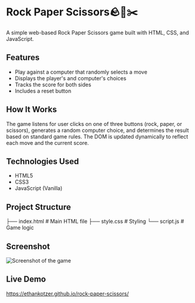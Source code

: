 # Rock Paper Scissors🪨📄✂️

A simple web-based Rock Paper Scissors game built with HTML, CSS, and JavaScript.

## Features
- Play against a computer that randomly selects a move
- Displays the player's and computer's choices
- Tracks the score for both sides
- Includes a reset button

## How It Works
The game listens for user clicks on one of three buttons (rock, paper, or scissors), generates a random computer choice, and determines the result based on standard game rules. The DOM is updated dynamically to reflect each move and the current score.

## Technologies Used
- HTML5
- CSS3
- JavaScript (Vanilla)

## Project Structure
├── index.html # Main HTML file
├── style.css # Styling
└── script.js # Game logic
## Screenshot

![Screenshot of the game](screenshot.png)
## Live Demo
https://ethankotzer.github.io/rock-paper-scissors/
